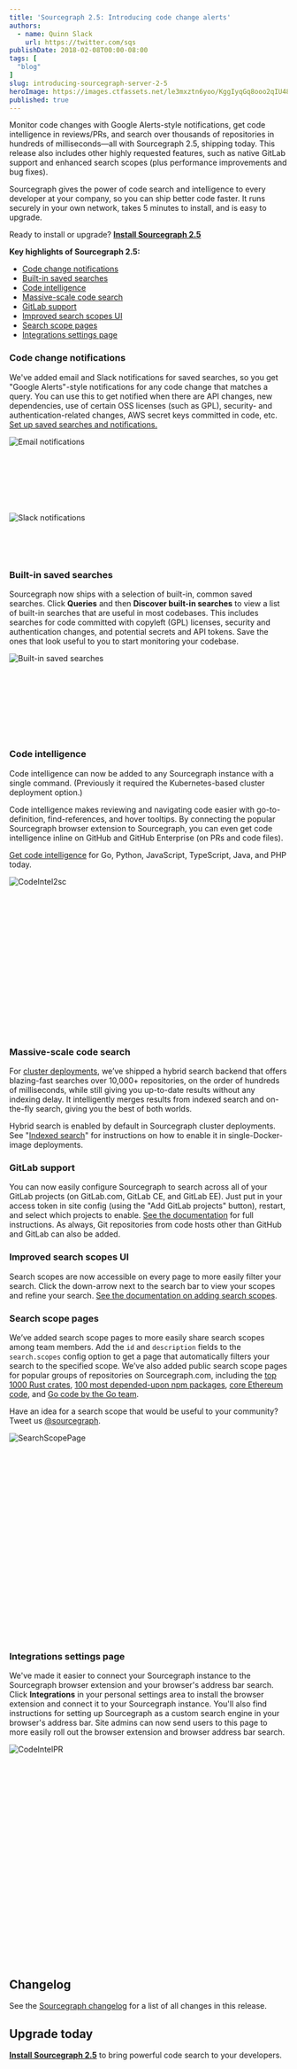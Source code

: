 ```yaml
---
title: 'Sourcegraph 2.5: Introducing code change alerts'
authors:
  - name: Quinn Slack
    url: https://twitter.com/sqs
publishDate: 2018-02-08T00:00-08:00
tags: [
  "blog"
]
slug: introducing-sourcegraph-server-2-5
heroImage: https://images.ctfassets.net/le3mxztn6yoo/KggIyqGq8ooo2qIU48K6S/54bfffd088d37e5ba580f4c5b0416f7e/image1.png
published: true
---
```


Monitor code changes with Google Alerts-style notifications, get code intelligence in reviews/PRs, and search over thousands of repositories in hundreds of milliseconds—all with Sourcegraph 2.5, shipping today. This release also includes other highly requested features, such as native GitLab support and enhanced search scopes (plus performance improvements and bug fixes).

Sourcegraph gives the power of code search and intelligence to every developer at your company, so you can ship better code faster. It runs securely in your own network, takes 5 minutes to install, and is easy to upgrade.

Ready to install or upgrade? **[Install Sourcegraph 2.5](https://docs.sourcegraph.com)**

**Key highlights of Sourcegraph 2.5:**
* [Code change notifications](#code-change-notifications)
* [Built-in saved searches](#built-in-saved-searches)
* [Code intelligence](#code-intelligence)
* [Massive-scale code search](#massive-scale-code-search)
* [GitLab support](#gitlab-support)
* [Improved search scopes UI](#improved-search-scopes-ui)
* [Search scope pages](#search-scope-pages)
* [Integrations settings page](#integrations-settings-page)

### Code change notifications

We've added email and Slack notifications for saved searches, so you get "Google Alerts"-style notifications for any code change that matches a query. You can use this to get notified when there are API changes, new dependencies, use of certain OSS licenses (such as GPL), security- and authentication-related changes, AWS secret keys committed in code, etc. [Set up saved searches and notifications.](https://docs.sourcegraph.com/code_search/explanations/features#saved-searches)

<div class="pa2 ba b--light-8 br2" style="padding-bottom:27.2%;height:0;position:relative;overflow:hidden;">

<img alt="Email notifications" src="//images.contentful.com/le3mxztn6yoo/6o9nJRuGk0SkQeSmaKK6I2/833d77958de99c80054c429c288c2d2a/image.png" />

</div>

<div class="pa2 ba b--light-8 br2" style="padding-bottom:15.7%;height:0;position:relative;overflow:hidden;">

<img alt="Slack notifications" src="//images.contentful.com/le3mxztn6yoo/4wKs8DV0FGWiI0eeAcKkSW/833d77958de99c80054c429c288c2d2a/image__1_.png" />

</div>

### Built-in saved searches

Sourcegraph now ships with a selection of built-in, common saved searches. Click **Queries** and then **Discover built-in searches** to view a list of built-in searches that are useful in most codebases. This includes searches for code committed with copyleft (GPL) licenses, security and authentication changes, and potential secrets and API tokens. Save the ones that look useful to you to start monitoring your codebase.

<div class="pa2 ba b--light-8 br2" style="padding-bottom:29.4%;height:0;position:relative;overflow:hidden;">

<img alt="Built-in saved searches" src="//images.contentful.com/le3mxztn6yoo/KggIyqGq8ooo2qIU48K6S/54bfffd088d37e5ba580f4c5b0416f7e/image1.png" />

</div>

### Code intelligence

Code intelligence can now be added to any Sourcegraph instance with a single command. (Previously it required the Kubernetes-based cluster deployment option.)

Code intelligence makes reviewing and navigating code easier with go-to-definition, find-references, and hover tooltips. By connecting the popular Sourcegraph browser extension to Sourcegraph, you can even get code intelligence inline on GitHub and GitHub Enterprise (on PRs and code files).

[Get code intelligence](https://docs.sourcegraph.com/extensions/language_servers/install) for Go, Python, JavaScript, TypeScript, Java, and PHP today.

<div class="pa2 ba b--light-8 br2" style="padding-bottom:56.2%;height:0;position:relative;overflow:hidden;">

<img alt="CodeIntel2sc" src="//images.contentful.com/le3mxztn6yoo/4IAoiPHByEok4aucIcg426/7af890245d6d7cd5415569938dca7973/CodeIntel2sc.gif" />

</div>


### Massive-scale code search

For [cluster deployments](https://docs.sourcegraph.com/admin/install/cluster), we’ve shipped a hybrid search backend that offers blazing-fast searches over 10,000+ repositories, on the order of hundreds of milliseconds, while still giving you up-to-date results without any indexing delay. It intelligently merges results from indexed search and on-the-fly search, giving you the best of both worlds.

Hybrid search is enabled by default in Sourcegraph cluster deployments. See "[Indexed search](https://docs.sourcegraph.com/admin/search#indexed-search)" for instructions on how to enable it in single-Docker-image deployments.

### GitLab support

You can now easily configure Sourcegraph to search across all of your GitLab projects (on GitLab.com, GitLab CE, and GitLab EE). Just put in your access token in site config (using the "Add GitLab projects" button), restart, and select which projects to enable. [See the documentation](https://docs.sourcegraph.com/integration/gitlab) for full instructions. As always, Git repositories from code hosts other than GitHub and GitLab can also be added.

### Improved search scopes UI

Search scopes are now accessible on every page to more easily filter your search. Click the down-arrow next to the search bar to view your scopes and refine your search. [See the documentation on adding search scopes](https://docs.sourcegraph.com/code_search/how-to/scopes).

### Search scope pages

We’ve added search scope pages to more easily share search scopes among team members. Add the `id` and `description` fields to the `search.scopes` config option to get a page that automatically filters your search to the specified scope. We’ve also added public search scope pages for popular groups of repositories on Sourcegraph.com, including the [top 1000 Rust crates](https://sourcegraph.com/search/scope/crates), [100 most depended-upon npm packages](https://sourcegraph.com/search/scope/npm), [core Ethereum code](https://sourcegraph.com/search/scope/ethereum), and [Go code by the Go team](https://sourcegraph.com/search/scope/goteam).

Have an idea for a search scope that would be useful to your community? Tweet us [@sourcegraph](https://twitter.com/sourcegraph).

<div style="padding-bottom:73.4%;height:0;position:relative;overflow:hidden;">

<img alt="SearchScopePage" src="//images.contentful.com/le3mxztn6yoo/6ayRkpUW2IMyiQIg4G0IOq/f2d68c1040778fc62b024266e374a46e/scopePage.png" />

</div>

### Integrations settings page

We've made it easier to connect your Sourcegraph instance to the Sourcegraph browser extension and your browser's address bar search. Click **Integrations** in your personal settings area to install the browser extension and connect it to your Sourcegraph instance. You'll also find instructions for setting up Sourcegraph as a custom search engine in your browser's address bar. Site admins can now send users to this page to more easily roll out the browser extension and browser address bar search.

<div style="padding-bottom:77.6%;height:0;position:relative;overflow:hidden;">

<img alt="CodeIntelPR" src="//images.contentful.com/le3mxztn6yoo/2X1iVhIUcUoMcsCCk4YeAw/67e3e6c0f2807fb38beb3bb63ba37b7f/CodeIntelPR.png" />

</div>

## Changelog

See the [Sourcegraph changelog](https://sourcegraph.com/github.com/sourcegraph/sourcegraph/-/blob/CHANGELOG.md) for a list of all changes in this release.

## Upgrade today

**[Install Sourcegraph 2.5](https://docs.sourcegraph.com)** to bring powerful code search to your developers.
